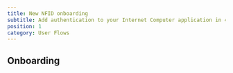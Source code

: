 ```yaml
---
title: New NFID onboarding
subtitle: Add authentication to your Internet Computer application in 4 easy steps.
position: 1
category: User Flows
---
```


## Onboarding